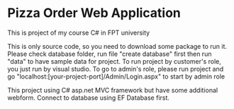 # Pizza Order Web Application
This is project of my course C# in FPT university

This is only source code, so you need to download some package to run it.
Please check database folder, run file "create database" first then run "data" to have sample data for project.
To run project by customer's role, you just run by visual studio.
To go to admin's role, please run project and go "localhost:[your-project-port]/Admin/Login.aspx" to start by admin role

This project using C# asp.net MVC framework but have some additional webform. Connect to database using EF Database first.
